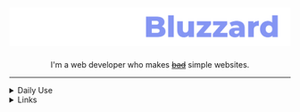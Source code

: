 
<h1 align="center"><img src="https://raw.githubusercontent.com/BluzzardTheWizard/BluzzardTheWizard/main/20e5b25f19a24c83336477f7734c3539.png"></h1>

<p align="center" >I'm a web developer who makes <a href="https://bluzzard.repl.co"><s>bad</s></a> simple websites.</p>

---

<details>
  <summary>Daily Use</summary>

 ```[REDACTED]```
</details>

<details>
  <summary>Links</summary>

[![Twitter Follow](https://img.shields.io/twitter/follow/notBluzzard?color=8495f3&label=Twitter%3A&logo=twitter&logoColor=8495f3&style=for-the-badge)](https://twitter.com/intent/user?screen_name=notbluzzard)   [![YouTube Channel Subscribers](https://img.shields.io/youtube/channel/subscribers/UCyHYr1XB3d8NuEYyTvHV_Zw?color=8495f3&label=Youtube%3A&logo=youtube&logoColor=8495f3&style=for-the-badge)](https://www.youtube.com/channel/UCyHYr1XB3d8NuEYyTvHV_Zw) [![GitHub followers](https://img.shields.io/github/followers/bluzzardthewizard?color=8495f3&label=Github%3A&logo=github&logoColor=8495f3&style=for-the-badge)](https://github.com/BluzzardTheWizard/)
</details>



